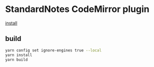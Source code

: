 # StandardNotes CodeMirror plugin

[install](https://standardnote.github.io/codemirror-plugin/ext.json)

## build

```bash
yarn config set ignore-engines true --local
yarn install
yarn build
```
